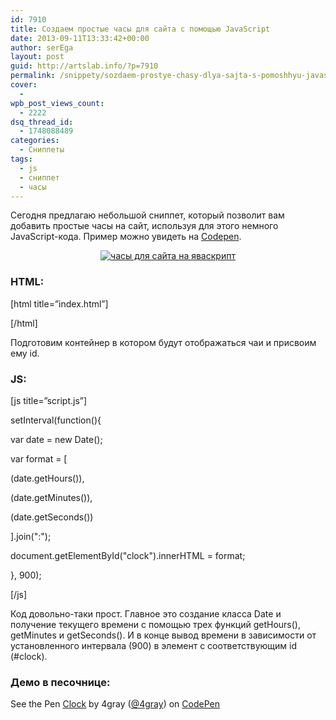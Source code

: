 ```yaml
---
id: 7910
title: Создаем простые часы для сайта с помощью JavaScript
date: 2013-09-11T13:33:42+00:00
author: serEga
layout: post
guid: http://artslab.info/?p=7910
permalink: /snippety/sozdaem-prostye-chasy-dlya-sajta-s-pomoshhyu-javascript/
cover:
  - 
wpb_post_views_count:
  - 2222
dsq_thread_id:
  - 1748088489
categories:
  - Сниппеты
tags:
  - js
  - сниппет
  - часы
---
```

Сегодня предлагаю небольшой сниппет, который позволит вам добавить простые часы на сайт, используя для этого немного JavaScript-кода. Пример можно увидеть на <a href="http://codepen.io/4gray/pen/prytd" target="_blank">Codepen</a>.

<center>
  <a href="http://img.artslab.info/chasi_dlya_saita.png"><img src="http://img.artslab.info/chasi_dlya_saita-300x81.png" alt="часы для сайта на яваскрипт" class="aligncenter size-medium wp-image-7911" srcset="http://img.artslab.info/chasi_dlya_saita-300x81.png 300w, http://img.artslab.info/chasi_dlya_saita.png 680w" sizes="(max-width: 300px) 100vw, 300px" /></a>
</center>


  
<!--more-->

### HTML:

[html title=&#8221;index.html&#8221;]
  
<div id="clock"></div>
  
[/html]

Подготовим контейнер в котором будут отображаться чаи и присвоим ему id.

### JS:

[js title=&#8221;script.js&#8221;]
  
setInterval(function(){
    
var date = new Date();
    
var format = [
        
(date.getHours()),
        
(date.getMinutes()),
        
(date.getSeconds())
    
].join(":");
    
document.getElementById("clock").innerHTML = format;
  
}, 900);
  
[/js]

Код довольно-таки прост. Главное это создание класса Date и получение текущего времени с помощью трех функций getHours(), getMinutes и getSeconds(). И в конце вывод времени в зависимости от установленного интервала (900) в элемент с соответствующим id (#clock).

### Демо в песочнице:

<p data-height="268" data-theme-id="414" data-slug-hash="prytd" data-user="4gray" data-default-tab="result" class='codepen'>
  See the Pen <a href='http://codepen.io/4gray/pen/prytd'>Clock</a> by 4gray (<a href='http://codepen.io/4gray'>@4gray</a>) on <a href='http://codepen.io'>CodePen</a>
</p>